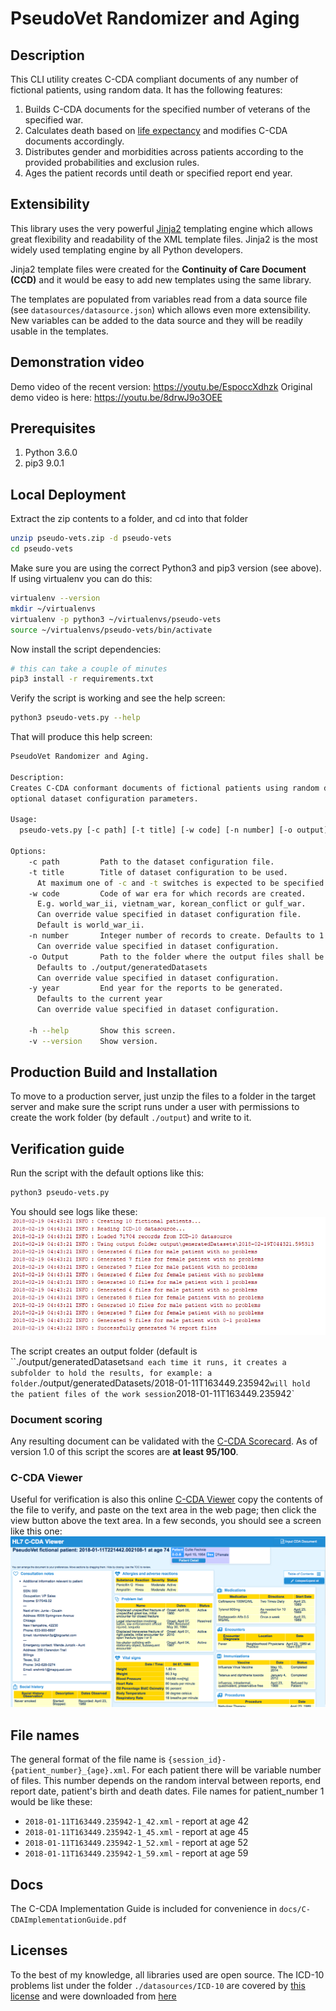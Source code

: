 # PseudoVet Randomizer and Aging

## Description
This CLI utility creates C-CDA compliant documents of any number of fictional patients, using random data. It has the following features:
1. Builds C-CDA documents for the specified number of veterans of the specified war.
2. Calculates death based on [life expectancy](https://en.wikipedia.org/wiki/List_of_sovereign_states_by_life_expectancy) and modifies C-CDA documents accordingly.
3. Distributes gender and morbidities across patients according to the provided probabilities and exclusion rules.
4. Ages the patient records until death or specified report end year.

## Extensibility
This library uses the very powerful [Jinja2](http://jinja.pocoo.org/docs/2.10) templating engine which allows great flexibility and readability of the XML template files. Jinja2 is the most widely used templating engine by all Python developers.

Jinja2 template files were created for the **Continuity of Care Document (CCD)** and it would be easy to add new templates using the same library.

The templates are populated from variables read from a data source file (see `datasources/datasource.json`) which allows even more extensibility. New variables can be added to the data source and they will be readily usable in the templates.

## Demonstration video
Demo video of the recent version: https://youtu.be/EspoccXdhzk
Original demo video is here: https://youtu.be/8drwJ9o3OEE

## Prerequisites
1. Python 3.6.0
2. pip3 9.0.1

## Local Deployment
Extract the zip contents to a folder, and cd into that folder
```bash
unzip pseudo-vets.zip -d pseudo-vets
cd pseudo-vets
```

Make sure you are using the correct Python3 and pip3 version (see above). If using virtualenv you can do this:
```bash
virtualenv --version
mkdir ~/virtualenvs
virtualenv -p python3 ~/virtualenvs/pseudo-vets
source ~/virtualenvs/pseudo-vets/bin/activate
```

Now install the script dependencies:
```bash
# this can take a couple of minutes
pip3 install -r requirements.txt 
```

Verify the script is working and see the help screen:
```bash
python3 pseudo-vets.py --help
```
That will produce this help screen:
```bash
PseudoVet Randomizer and Aging.

Description:
Creates C-CDA conformant documents of fictional patients using random data and
optional dataset configuration parameters.

Usage:
  pseudo-vets.py [-c path] [-t title] [-w code] [-n number] [-o output] [-y year]

Options:
    -c path         Path to the dataset configuration file.
    -t title        Title of dataset configuration to be used.
      At maximum one of -c and -t switches is expected to be specified.
    -w code         Code of war era for which records are created.
      E.g. world_war_ii, vietnam_war, korean_conflict or gulf_war.
      Can override value specified in dataset configuration file.
      Default is world_war_ii.
    -n number       Integer number of records to create. Defaults to 1.
      Can override value specified in dataset configuration.
    -o Output       Path to the folder where the output files shall be saved to. Will be created if non existent.
      Defaults to ./output/generatedDatasets
      Can override value specified in dataset configuration.
    -y year         End year for the reports to be generated.
      Defaults to the current year
      Can override value specified in dataset configuration.

    -h --help       Show this screen.
    -v --version    Show version.
```

## Production Build and Installation
To move to a production server, just unzip the files to a folder in the target server and make sure the script runs under a user with permissions to create the work folder (by default `./output`) and write to it.

## Verification guide
Run the script with the default options like this:
```bash
python3 pseudo-vets.py 
```
You should see logs like these:
 <img src="docs/sample_logs.png" />

The script creates an output folder (default is ``./output/generatedDatasets` and each time it runs, it creates a subfolder to hold the results, for example: a folder `./output/generatedDatasets/2018-01-11T163449.235942` will hold the patient files of the work session `2018-01-11T163449.235942`


### Document scoring
Any resulting document can be validated with the [C-CDA Scorecard](https://sitenv.org/scorecard/). As of version 1.0 of this script the scores are **at least 95/100**. 

### C-CDA Viewer
Useful for verification is also this online [C-CDA Viewer](http://brynlewis.org/challenge/index.htm) copy the contents of the file to verify, and paste on the text area in the web page; then click the view button above the text area. In a few seconds, you should see a screen like this one:
<img src="docs/cda_viewer.png" />


## File names
The general format of the file name is `{session_id}-{patient_number}_{age}.xml`. For each patient there will be variable number of files. This number depends on the random interval between reports, end report date, patient's birth and death dates. File names for patient_number 1 would be like these:

- `2018-01-11T163449.235942-1_42.xml` - report at age 42
- `2018-01-11T163449.235942-1_45.xml` - report at age 45
- `2018-01-11T163449.235942-1_52.xml` - report at age 52
- `2018-01-11T163449.235942-1_59.xml` - report at age 59

## Docs
The C-CDA Implementation Guide is included for convenience in `docs/C-CDAImplementationGuide.pdf`

## Licenses 
To the best of my knowledge, all libraries used are open source. The ICD-10 problems list under the folder `./datasources/ICD-10` are covered by [this license](http://apps.who.int/classifications/apps/icd/ClassificationDownloadNR/license.htm) and were downloaded from [here](ftp://ftp.cdc.gov/pub/Health_Statistics/NCHS/Publications/ICD10CM/2018/)

